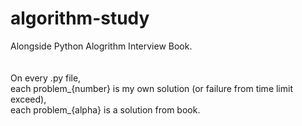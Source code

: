 # algorithm-study
Alongside Python Alogrithm Interview Book.
<br/>
<br/>
<br/>
On every .py file,   
each problem_{number} is my own solution (or failure from time limit exceed),   
each problem_{alpha} is a solution from book.
